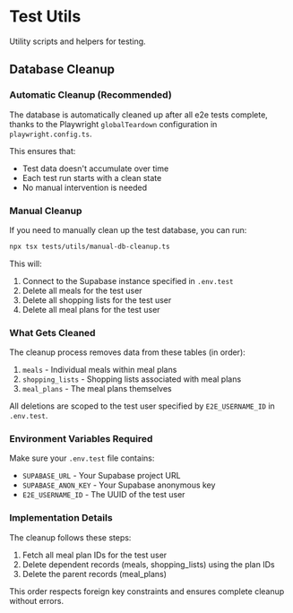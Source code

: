 # Test Utils

Utility scripts and helpers for testing.

## Database Cleanup

### Automatic Cleanup (Recommended)

The database is automatically cleaned up after all e2e tests complete, thanks to the Playwright `globalTeardown` configuration in `playwright.config.ts`.

This ensures that:

- Test data doesn't accumulate over time
- Each test run starts with a clean state
- No manual intervention is needed

### Manual Cleanup

If you need to manually clean up the test database, you can run:

```bash
npx tsx tests/utils/manual-db-cleanup.ts
```

This will:

1. Connect to the Supabase instance specified in `.env.test`
2. Delete all meals for the test user
3. Delete all shopping lists for the test user
4. Delete all meal plans for the test user

### What Gets Cleaned

The cleanup process removes data from these tables (in order):

1. `meals` - Individual meals within meal plans
2. `shopping_lists` - Shopping lists associated with meal plans
3. `meal_plans` - The meal plans themselves

All deletions are scoped to the test user specified by `E2E_USERNAME_ID` in `.env.test`.

### Environment Variables Required

Make sure your `.env.test` file contains:

- `SUPABASE_URL` - Your Supabase project URL
- `SUPABASE_ANON_KEY` - Your Supabase anonymous key
- `E2E_USERNAME_ID` - The UUID of the test user

### Implementation Details

The cleanup follows these steps:

1. Fetch all meal plan IDs for the test user
2. Delete dependent records (meals, shopping_lists) using the plan IDs
3. Delete the parent records (meal_plans)

This order respects foreign key constraints and ensures complete cleanup without errors.
